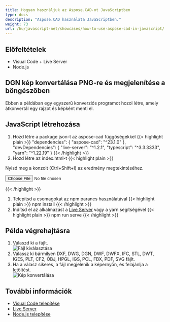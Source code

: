 ```yaml
---
title: Hogyan használjuk az Aspose.CAD-ot JavaScriptben
type: docs
description: "Aspose.CAD használata JavaScriptben."
weight: 73
url: /hu/javascript-net/showcases/how-to-use-aspose-cad-in-javascript/
---
```


## Előfeltételek
- Visual Code + Live Server
- Node.js

## DGN kép konvertálása PNG-re és megjelenítése a böngészőben

Ebben a példában egy egyszerű konverziós programot hozol létre, amely átkonvertál egy rajzot és képként menti el.

## JavaScript létrehozása

1. Hozd létre a package.json-t az aspose-cad függőségekkel
{{< highlight plain >}}
"dependencies": {
    "aspose-cad": "^23.1.0"
  },
 "devDependencies": {
    "live-server": "^1.2.1",
    "typescript": "^3.3.3333",
    "yarn": "^1.22.19"
  }
{{< /highlight >}}
1. Hozd létre az index.html-t
{{< highlight plain >}}
<!DOCTYPE html>
Nyisd meg a konzolt (Ctrl+Shift+I) az eredmény megtekintéséhez.

<script src="./node_modules/aspose-cad/dotnet.js"></script>
<script type="module" src="./node_modules/aspose-cad/es2015/index-js.js"></script>

<body>
	<input id="file" type="file">
	<img id="image" />
</body>

<script>
window.onload = async function () {
	document.querySelector('input').addEventListener('change', function() {
      var reader = new FileReader();
      reader.onload = function() {
      
          var arrayBuffer = this.result;
          var array = new Uint8Array(arrayBuffer);
          
		  //FÁJL FORMÁTUM MEGTSZÁMÍTÁSA
		  fileFormat = Aspose.CAD.Image.getFileFormat(array);
          console.log(fileFormat);
		  
		  // BETÖLTÉS
		  file = Aspose.CAD.Image.load(array);
          console.log(file);
		  
		  // KIMENTÉS
		  exportedFilePromise = Aspose.CAD.Image.save(array, new Aspose.CAD.PngOptions());
		  exportedFilePromise.then(exportedFile => {
			console.log(exportedFile);
			
			var urlCreator = window.URL || window.webkitURL;
			var blob = new Blob([exportedFile], { type: 'application/octet-stream' });
            var imageUrl = urlCreator.createObjectURL(blob);
            document.querySelector("#image").src = imageUrl;
		  });
      }
	  
      reader.readAsArrayBuffer(this.files[0]);
    }, 
	false);
};
</script>
{{< /highlight >}}

1. Telepítsd a csomagokat az npm parancs használatával
{{< highlight plain >}}
npm install
{{< /highlight >}}
1. Indítsd el az alkalmazást a [Live Server](https://marketplace.visualstudio.com/items?itemName=ritwickdey.LiveServer/) vagy a yarn segítségével
{{< highlight plain >}}
npm run serve
{{< /highlight >}}

## Példa végrehajtásra

1. Válaszd ki a fájlt.<br>
![Fájl kiválasztása](/cad/_assets/javascript-net/javascript-net/choose-file.png)<br>
1. Válassz ki bármilyen DXF, DWG, DGN, DWF, DWFX, IFC, STL, DWT, IGES, PLT, CF2, OBJ, HPGL, IGS, PCL, FBX, PDF, SVG fájlt.
1. Ha a válasz sikeres, a fájl megjelenik a képernyőn, és felajánlja a letöltést.<br>
![Kép konvertálása](/cad/_assets/javascript-net/javascript-net/convert-image.png)<br>
## További információk

- [Visual Code telepítése](https://code.visualstudio.com/)
- [Live Server](https://marketplace.visualstudio.com/items?itemName=ritwickdey.LiveServer/)
- [Node.js telepítése](https://nodejs.org/en/)
